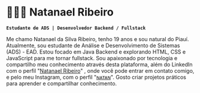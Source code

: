 # 👨🏻‍💻 Natanael Ribeiro

**`Estudante de ADS | Desenvolvedor Backend / Fullstack`**

Me chamo Natanael da Silva Ribeiro, tenho 19 anos e sou natural do Piauí. Atualmente, sou estudante de Análise e Desenvolvimento de Sistemas (ADS) - EAD. Estou focado em Java Backend e explorando HTML, CSS e JavaScript para me tornar fullstack.
Sou apaixonado por tecnologia e compartilho meu conhecimento através desta plataforma, além do LinkedIn com o perfil "[Natanael Ribeiro](www.linkedin.com/in/natanael-ribeiro-b4b944367)" , onde você pode entrar em contato comigo, e pelo meu Instagram, com o perfil "[ɴᴀᴛᴀɴ](https://www.instagram.com/_natanrb?igsh=ZWZvajh1NGNwZml4)". Gosto criar projetos práticos para aprender e compartilhar conhecimento.

